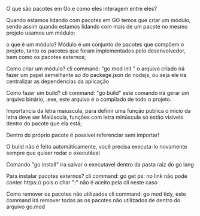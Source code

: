 O que são pacotes em Go e como eles interagem entre eles?

Quando estamos lidando com pacotes em GO temos que criar um módulo, sendo assim quando estamos lidando com mais de um
pacote no mesmo projeto usamos um módulo;

o que é um módulo?
  Módulo é um conjunto de pacotes que compõem o projeto, tanto os pacotes que foram implementados pelo desenvolvedor, bem como
os pacotes externos;

Como criar um módulo?
    cli command: "go mod init <module-name>"
    o arquivo criado irá fazer um papel semelhante ao do packege.json do nodejs, ou seja ele ira centralizar as
dependencias da aplicação

Como fazer um build?
    cli command: "go build"
    este comando irá gerar um arquivo binário, .exe, este arquivo é o compilado de todo o projeto.

Importancia da letra maiuscula, para definir uma função publica o inicio da letra deve ser Maiúscula, funções com letra minúscula só estão visiveis dentro do pacote que ela está;

Dentro do próprio pacote é possivel referenciar sem importar!

O build não é feito automáticamente, você precisa executa-lo novamente sempre que quiser rodar o executável

Comando "go install" ira salvar o executavel dentro da pasta raiz do go lang

Para instalar pacotes externos?
    cli command: go get <package-link>
    ps: no link não pode conter https://  pois o char ":" não é aceito pela cli neste caso

Como remover os pacotes não utilizados
    cli command: go mod tidy, este command irá remover todas as os pacotes não utilizados
de dentro do arquivo go.mod